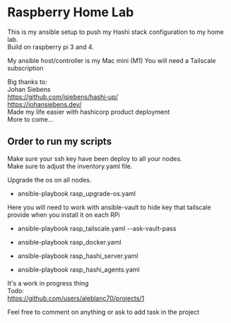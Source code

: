 # Raspberry Home Lab

This is my ansible setup to push my Hashi stack configuration to my home lab.  
Build on raspberry pi 3 and 4.  

My ansible host/controller is my Mac mini (M1)
You will need a Tailscale subscription

Big thanks to:  
Johan Siebens  
https://github.com/jsiebens/hashi-up/  
https://johansiebens.dev/  
Made my life easier with hashicorp product deployment  
More to come...


## Order to run my scripts  
Make sure your ssh key have been deploy to all your nodes.  
Make sure to adjust the inventory.yaml file.  

Upgrade the os on all nodes.  
- ansible-playbook rasp_upgrade-os.yaml  

Here you will need to work with ansible-vault to hide key that tailscale provide when you install it on each RPi  
- ansible-playbook rasp_tailscale.yaml --ask-vault-pass   
 
- ansible-playbook rasp_docker.yaml  
- ansible-playbook rasp_hashi_server.yaml  
- ansible-playbook rasp_hashi_agents.yaml  



It's a work in progress thing  
Todo:  
https://github.com/users/aleblanc70/projects/1  


Feel free to comment on anything or ask to add task in the project
